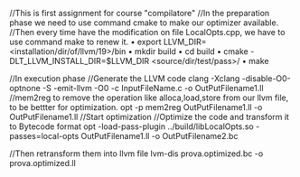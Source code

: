 //This is first assignment for course "compilatore"
//In the preparation phase we need to use command cmake to make our optimizer available.
//Then every time have the modification on file LocalOpts.cpp, we have to use command make to renew it.
• export LLVM_DIR=<installation/dir/of/llvm/19>/bin
• mkdir build
• cd build
• cmake -DLT_LLVM_INSTALL_DIR=$LLVM_DIR <source/dir/test/pass>/
• make

//In execution phase
//Generate the LLVM code
clang -Xclang -disable-O0-optnone -S -emit-llvm -O0 -c InputFileName.c -o OutPutFilename1.ll
//mem2reg to remove the operation like alloca,load,store from our llvm file, to be bettter for optimization.
opt -p mem2reg OutPutFilename1.ll -o OutPutFilename1.ll
//Start optimization
//Optimize the code and transform it to Bytecode format
opt -load-pass-plugin ../build/libLocalOpts.so -passes=local-opts  OutPutFilename1.ll  -o OutPutFilename2.bc

//Then retransform them into llvm file
lvm-dis prova.optimized.bc -o prova.optimized.ll


